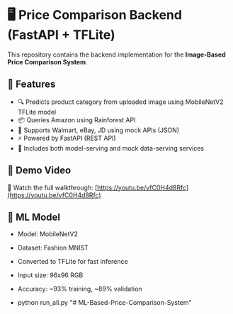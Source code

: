 # 🖥️ Price Comparison Backend (FastAPI + TFLite)

This repository contains the backend implementation for the **Image-Based Price Comparison System**.

## 🚀 Features

- 🔍 Predicts product category from uploaded image using MobileNetV2 TFLite model
- 📦 Queries Amazon using Rainforest API
- 🏪 Supports Walmart, eBay, JD using mock APIs (JSON)
- ⚡ Powered by FastAPI (REST API)
- 📄 Includes both model-serving and mock data-serving services

## 📸 Demo Video

🎥 Watch the full walkthrough: [https://youtu.be/vfC0H4d8Rfc](https://youtu.be/vfC0H4d8Rfc)

## 🧠 ML Model

- Model: MobileNetV2
- Dataset: Fashion MNIST
- Converted to TFLite for fast inference
- Input size: 96x96 RGB
- Accuracy: ~93% training, ~89% validation

- python run_all.py
"# ML-Based-Price-Comparison-System" 
